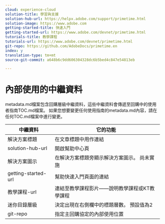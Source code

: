 ```yaml
---
cloud: experience-cloud
solution-title: 學習與支援
solution-hub-url: https://helpx.adobe.com/support/primetime.html
solution-image: https://www.adobe.com
getting-started-title: 快速入門
getting-started-url: https://www.adobe.com/devnet/primetime.html
tutorials-title: 教學課程
tutorials-url: https://www.adobe.com/devnet/primetime.html
git-repo: https://github.com/AdobeDocs/primetime.en
index: y
translation-type: tm+mt
source-git-commit: a648b6c9dd606304328dc6b5bed4c847e54813eb

---
```



# 內部使用的中繼資料

metadata.md檔案包含回購層級中繼資料，這些中繼資料會傳遞至回購中的使用者指南TOC.md檔案。 如果您想要變更任何使用指南的metadata.md內容，請在任何TOC.md檔案中進行變更。

| 中繼資料 | 它的功能 |
|--- |--- |
| 解決方案標題 | 在文章標題中用作連結 |
| solution-hub-url | 開啟幫助中心頁 |
| 解決方案圖示 | 在解決方案標題旁顯示解決方案圖示。 尚未實施 |
| getting-started-url | 幫助快速入門頁面的連結 |
| 教學課程-url | 連結至教學課程影片——說明教學課程或KT教學課程 |
| 迷你目錄層級 | 決定出現在右側欄中的標題層數。 預設值為2 |
| git-repo | 指定主回購協定的內部使用位置 |
